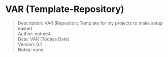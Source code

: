 # VAR (Template-Repository)

> Description:  VAR (Repository Template for my projects to make setup easier)  
> Author:       notme4  
> Date:         VAR (Todays Date)  
> Version:      0.1  
> Notes:        none  
